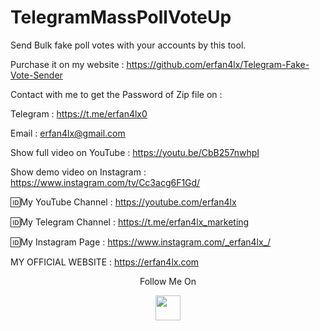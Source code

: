 # TelegramMassPollVoteUp
Send Bulk fake poll votes with your accounts by this tool.

Purchase it on my website : https://github.com/erfan4lx/Telegram-Fake-Vote-Sender

Contact with me to get the Password of Zip file on :

 Telegram : https://t.me/erfan4lx0
  
 Email : erfan4lx@gmail.com
 
 Show full video on YouTube : https://youtu.be/CbB257nwhpI

Show demo video on Instagram : https://www.instagram.com/tv/Cc3acg6F1Gd/


🆔My YouTube Channel : https://youtube.com/erfan4lx

🆔My Telegram Channel : https://t.me/erfan4lx_marketing

🆔My Instagram Page : https://www.instagram.com/_erfan4lx_/

 MY OFFICIAL WEBSITE : https://erfan4lx.com

<p align="center">
  Follow Me On
</p>
<p align="center">
  <a href="https://www.youtube.com/c/erfan4lx?sub_confirmation=1">
    <img src="https://www.iconsdb.com/icons/preview/black/youtube-4-xxl.png" width="40" height="40">
  </a>
</p>
